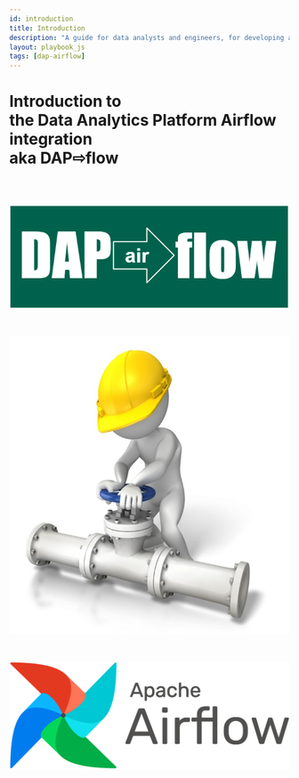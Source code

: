 ```yaml
---
id: introduction
title: Introduction
description: "A guide for data analysts and engineers, for developing and deploying Airflow DAGs, running data pipelines in the Data Analytics Platform (DAP)."
layout: playbook_js
tags: [dap-airflow]
---
```


# Introduction to <br/> the Data Analytics Platform Airflow integration <br/> aka DAP⇨flow

<br/><br/>

![DAP⇨flow](../dap-airflow/images/DAPairFLOW.png)  

<br/>

![Apache Airflow](../dap-airflow/images/worker_tap_valve_800_wht.jpg)  

<br/>

![Apache Airflow](../dap-airflow/images/AirflowLogo.png)  




